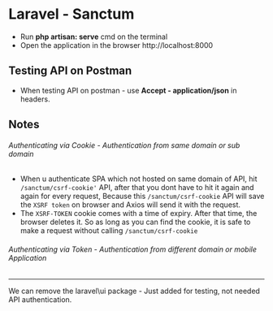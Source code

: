 # Laravel - Sanctum

-   Run **php artisan: serve** cmd on the terminal
-   Open the application in the browser http://localhost:8000

## Testing API on Postman

-   When testing API on postman - use **Accept - application/json** in headers.

## Notes

###### Authenticating via Cookie - Authentication from same domain or sub domain

-   When u authenticate SPA which not hosted on same domain of API, hit `/sanctum/csrf-cookie'` API, after that you dont have to hit it again and again for every request, Because this `/sanctum/csrf-cookie` API will save the `XSRF token` on browser and Axios will send it with the request.
-   The `XSRF-TOKEN` cookie comes with a time of expiry. After that time, the browser deletes it. So as long as you can find the cookie, it is safe to make a request without calling `/sanctum/csrf-cookie`

###### Authenticating via Token - Authentication from different domain or mobile Application

---

We can remove the laravel\ui package - Just added for testing, not needed API authentication.
